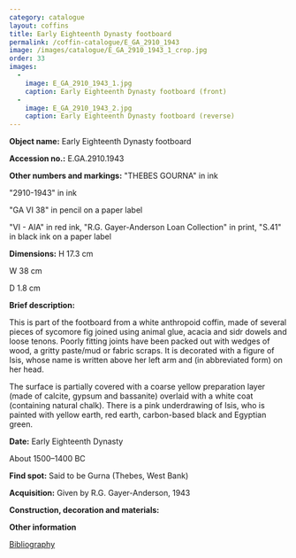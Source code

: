 ```yaml
---
category: catalogue
layout: coffins
title: Early Eighteenth Dynasty footboard
permalink: /coffin-catalogue/E_GA_2910_1943
image: /images/catalogue/E_GA_2910_1943_1_crop.jpg
order: 33
images: 
  -
    image: E_GA_2910_1943_1.jpg
    caption: Early Eighteenth Dynasty footboard (front)
  -
    image: E_GA_2910_1943_2.jpg
    caption: Early Eighteenth Dynasty footboard (reverse)
---
```


**Object name:** 
Early Eighteenth Dynasty footboard

**Accession no.:** 
E.GA.2910.1943

**Other numbers and markings:**
"THEBES GOURNA" in ink

"2910-1943" in ink

"GA VI 38" in pencil on a paper label

"VI - AIA" in red ink, "R.G. Gayer-Anderson Loan Collection" in print, "S.41" in black ink on a paper label

**Dimensions:** 
H 17.3 cm

W 38 cm

D 1.8 cm

**Brief description:** 

This is part of the footboard from a white anthropoid coffin, made of several pieces of sycomore fig joined using animal glue, acacia and sidr dowels and loose tenons. Poorly fitting joints have been packed out with wedges of wood, a gritty paste/mud or fabric scraps. It is decorated with a figure of Isis, whose name is written above her left arm and (in abbreviated form) on her head. 

The surface is partially covered with a coarse yellow preparation layer (made of calcite, gypsum and bassanite) overlaid with a white coat (containing natural chalk). There is a pink underdrawing of Isis, who is painted with yellow earth, red earth, carbon-based black and Egyptian green. 

**Date:**
Early Eighteenth Dynasty

About 1500–1400 BC

**Find spot:**
Said to be Gurna (Thebes, West Bank)

**Acquisition:**
Given by R.G. Gayer-Anderson, 1943

**Construction, decoration and materials:**


**Other information**

[Bibliography](/catalogue_extras/E_GA_2910_1943_bibliography)

